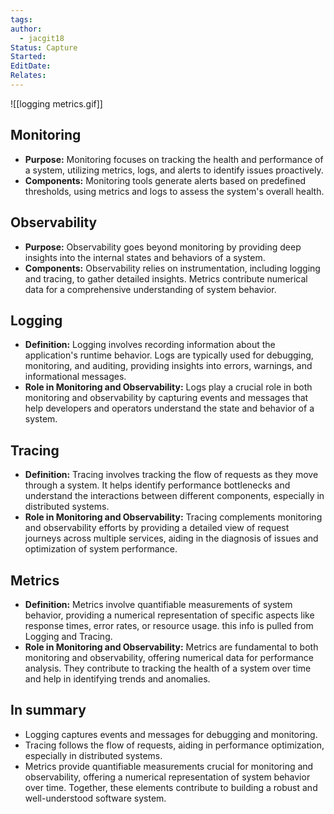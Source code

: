 ```yaml
---
tags: 
author:
  - jacgit18
Status: Capture
Started: 
EditDate: 
Relates:
---
```

![[logging metrics.gif]]

## Monitoring
  - **Purpose:** Monitoring focuses on tracking the health and performance of a system, utilizing metrics, logs, and alerts to identify issues proactively.
  - **Components:** Monitoring tools generate alerts based on predefined thresholds, using metrics and logs to assess the system's overall health.

## Observability
  - **Purpose:** Observability goes beyond monitoring by providing deep insights into the internal states and behaviors of a system.
  - **Components:** Observability relies on instrumentation, including logging and tracing, to gather detailed insights. Metrics contribute numerical data for a comprehensive understanding of system behavior.


## Logging
  - **Definition:** Logging involves recording information about the application's runtime behavior. Logs are typically used for debugging, monitoring, and auditing, providing insights into errors, warnings, and informational messages.
  - **Role in Monitoring and Observability:** Logs play a crucial role in both monitoring and observability by capturing events and messages that help developers and operators understand the state and behavior of a system.

## Tracing
  - **Definition:** Tracing involves tracking the flow of requests as they move through a system. It helps identify performance bottlenecks and understand the interactions between different components, especially in distributed systems.
  - **Role in Monitoring and Observability:** Tracing complements monitoring and observability efforts by providing a detailed view of request journeys across multiple services, aiding in the diagnosis of issues and optimization of system performance.

## Metrics
  - **Definition:** Metrics involve quantifiable measurements of system behavior, providing a numerical representation of specific aspects like response times, error rates, or resource usage. this info is pulled from Logging and Tracing.
  - **Role in Monitoring and Observability:** Metrics are fundamental to both monitoring and observability, offering numerical data for performance analysis. They contribute to tracking the health of a system over time and help in identifying trends and anomalies.


## In summary
- Logging captures events and messages for debugging and monitoring.
- Tracing follows the flow of requests, aiding in performance optimization, especially in distributed systems.
- Metrics provide quantifiable measurements crucial for monitoring and observability, offering a numerical representation of system behavior over time. Together, these elements contribute to building a robust and well-understood software system.
